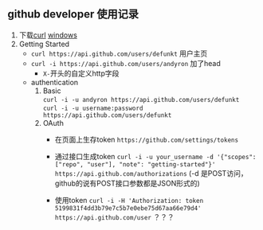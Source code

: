 github developer 使用记录 
------------------------

1. 下载[curl](http://curl.haxx.se/download.html)  [windows](https://bintray.com/artifact/download/vszakats/generic/curl-7.46.0-win64-mingw.7z)
2. Getting Started
	- `curl https://api.github.com/users/defunkt` 用户主页
	- `curl -i https://api.github.com/users/andyron`  加了head
		+ `X-`开头的自定义http字段
	- authentication 
		1. Basic  
			`curl -i -u andyron https://api.github.com/users/defunkt`  
			`curl -i -u username:password https://api.github.com/users/defunkt`
		2. OAuth
			+ 在页面上生存token `https://github.com/settings/tokens`
			+ 通过接口生成token `curl -i -u your_username -d '{"scopes": ["repo", "user"], "note": "getting-started"}' https://api.github.com/authorizations`  (-d 是POST访问，github的说有POST接口参数都是JSON形式的)

			+ 使用token `curl -i -H 'Authorization: token 5199831f4dd3b79e7c5b7e0ebe75d67aa66e79d4' https://api.github.com/user`  ？？？
			